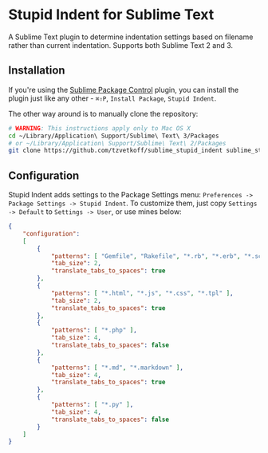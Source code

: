 
# Stupid Indent for Sublime Text

A Sublime Text plugin to determine indentation settings based on filename rather than current indentation.
Supports both Sublime Text 2 and 3.

## Installation
If you're using the [Sublime Package Control](http://wbond.net/sublime_packages/package_control) plugin, you can install the plugin just like any other - `⌘⇧P`, `Install Package`, `Stupid Indent`.

The other way around is to manually clone the repository:

``` bash
# WARNING: This instructions apply only to Mac OS X
cd ~/Library/Application\ Support/Sublime\ Text\ 3/Packages
# or ~/Library/Application\ Support/Sublime\ Text\ 2/Packages
git clone https://github.com/tzvetkoff/sublime_stupid_indent sublime_stupid_indent
```

## Configuration
Stupid Indent adds settings to the Package Settings menu: `Preferences -> Package Settings -> Stupid Indent`.
To customize them, just copy `Settings -> Default` to `Settings -> User`, or use mines below:
``` json
{
    "configuration":
    [
        {
            "patterns": [ "Gemfile", "Rakefile", "*.rb", "*.erb", "*.scss", "*.coffee", "*.thor", "*.rake", "*.rhtml", "*.less", "*.yaml","*.yml" ],
            "tab_size": 2,
            "translate_tabs_to_spaces": true
        },
        {
            "patterns": [ "*.html", "*.js", "*.css", "*.tpl" ],
            "tab_size": 2,
            "translate_tabs_to_spaces": true
        },
        {
            "patterns": [ "*.php" ],
            "tab_size": 4,
            "translate_tabs_to_spaces": false
        },
        {
            "patterns": [ "*.md", "*.markdown" ],
            "tab_size": 4,
            "translate_tabs_to_spaces": true
        },
        {
            "patterns": [ "*.py" ],
            "tab_size": 4,
            "translate_tabs_to_spaces": false
        }
    ]
}
```
